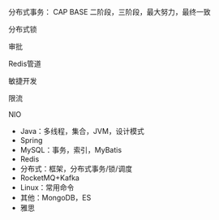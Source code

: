分布式事务：
CAP
BASE
二阶段，三阶段，最大努力，最终一致

分布式锁


审批

Redis管道

敏捷开发

限流

NIO



* Java：多线程，集合，JVM，设计模式
* Spring
* MySQL：事务，索引，MyBatis
* Redis
* 分布式：框架，分布式事务/锁/调度
* RocketMQ+Kafka
* Linux：常用命令
* 其他：MongoDB，ES
* 雅思
